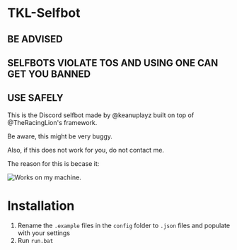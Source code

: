 # TKL-Selfbot
## BE ADVISED
## SELFBOTS VIOLATE TOS AND USING ONE CAN GET YOU BANNED
## USE SAFELY

This is the Discord selfbot made by @keanuplayz built on top of @TheRacingLion's framework.

Be aware, this might be very buggy.

Also, if this does not work for you, do not contact me.

The reason for this is becase it:

![Works on my machine.](https://blog.codinghorror.com/content/images/uploads/2007/03/6a0120a85dcdae970b0128776ff992970c-pi.png)

# Installation
1. Rename the `.example` files in the `config` folder to `.json` files and populate with your settings
2. Run `run.bat`